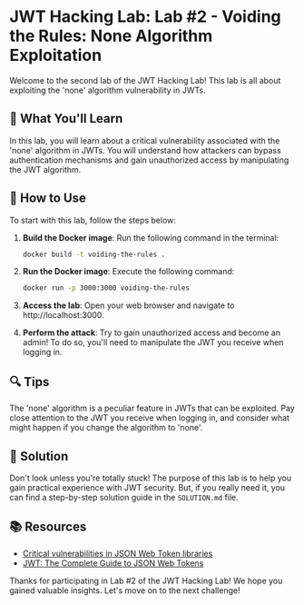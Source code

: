 # JWT Hacking Lab: Lab #2 - Voiding the Rules: None Algorithm Exploitation

Welcome to the second lab of the JWT Hacking Lab! This lab is all about exploiting the 'none' algorithm vulnerability in JWTs. 

## 🎯 What You'll Learn

In this lab, you will learn about a critical vulnerability associated with the 'none' algorithm in JWTs. You will understand how attackers can bypass authentication mechanisms and gain unauthorized access by manipulating the JWT algorithm.

## 🚀 How to Use

To start with this lab, follow the steps below:

1. **Build the Docker image**: Run the following command in the terminal:

    ```bash
    docker build -t voiding-the-rules .
    ```

2. **Run the Docker image**: Execute the following command:

    ```bash
    docker run -p 3000:3000 voiding-the-rules
    ```

3. **Access the lab**: Open your web browser and navigate to http://localhost:3000.

4. **Perform the attack**: Try to gain unauthorized access and become an admin! To do so, you'll need to manipulate the JWT you receive when logging in.

## 🔍 Tips

The 'none' algorithm is a peculiar feature in JWTs that can be exploited. Pay close attention to the JWT you receive when logging in, and consider what might happen if you change the algorithm to 'none'.

## 🔐 Solution

Don't look unless you're totally stuck! The purpose of this lab is to help you gain practical experience with JWT security. But, if you really need it, you can find a step-by-step solution guide in the `SOLUTION.md` file.

## 📚 Resources

- [Critical vulnerabilities in JSON Web Token libraries](https://auth0.com/blog/critical-vulnerabilities-in-json-web-token-libraries/)
- [JWT: The Complete Guide to JSON Web Tokens](https://angular-university.io/lesson/angular-jwt-the-complete-guide)

Thanks for participating in Lab #2 of the JWT Hacking Lab! We hope you gained valuable insights. Let's move on to the next challenge!